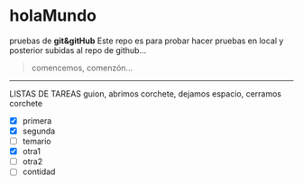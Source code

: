 # holaMundo
pruebas de **git&amp;gitHub**
Este repo es para probar hacer pruebas en local y posterior subidas al repo de github...
>comencemos, comenzón...
---
LISTAS DE TAREAS
guion, abrimos corchete, dejamos espacio, cerramos corchete
- [x] primera
- [x] segunda
- [ ] temario
 - [x] otra1
 - [ ] otra2
 - [ ] contidad
